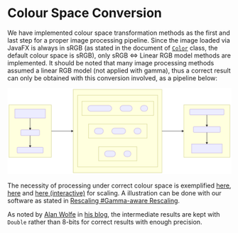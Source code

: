 # Colour Space Conversion

We have implemented colour space transformation methods as the first and last step for a proper image processing pipeline. Since the image loaded via JavaFX is always in sRGB (as stated in the document of [`Color`](https://docs.oracle.com/javase/8/javafx/api/javafx/scene/paint/Color.html) class, the default colour space is sRGB), only sRGB $\Longleftrightarrow$ Linear RGB model methods are implemented. It should be noted that many image processing methods assumed a linear RGB model (not applied with gamma), thus a correct result can only be obtained with this conversion involved, as a pipeline below:

![Image Pipeline](https://github.com/G14-Y3/IPEwG/blob/master/docs/img/ColorSpaceConversion-1.svg)

The necessity of processing under correct colour space is exemplified [here](http://www.ericbrasseur.org/gamma.html#introduction), [here](https://legacy.imagemagick.org/Usage/resize/#resize_colorspace) and [here (interactive)](https://entropymine.com/imageworsener/gamma/) for scaling. A illustration can be done with our software as stated in [Rescaling #Gamma-aware Rescaling](https://github.com/G14-Y3/IPEwG/blob/master/docs/Rescaling.md#Gamma-aware%20Rescaling).

As noted by [Alan Wolfe](https://twitter.com/Atrix256) in [his blog](https://blog.demofox.org/2018/03/10/dont-convert-srgb-u8-to-linear-u8/), the intermediate results are kept with `Double` rather than 8-bits for correct results with enough precision.
